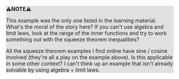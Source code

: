 <div style="margin:2em; background-color: #e0e0e0;">

<strong>⚠️NOTE️️️⚠️</strong>

This example was the only one listed in the learning material. What's the moral of the story here? If you can't use algebra and limit laws, look at the range of the inner functions and try to work something out with the squeeze theorem inequalities?

All the squeeze theorem examples I find online have sine / cosine involved (they're all a play on the example above). Is this applicable in some other context? I can't think up an example that isn't already solvable by using algebra + limit laws.
</div>

